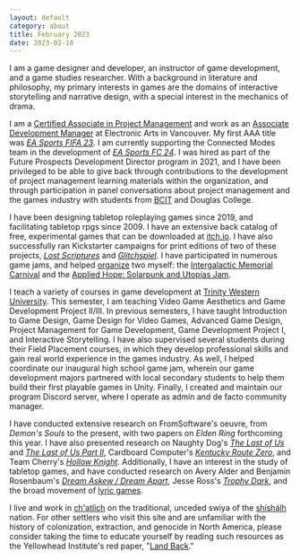 ```yaml
---
layout: default
category: about
title: February 2023
date: 2023-02-10
---
```


I am a game designer and developer, an instructor of game development, and a game studies researcher. With a background in literature and philosophy, my primary interests in games are the domains of interactive storytelling and narrative design, with a special interest in the mechanics of drama.

I am a [Certified Associate in Project Management](https://www.projectmanagement.com/profile/steinea/) and work as an [Associate Development Manager](https://www.linkedin.com/in/steinea/) at Electronic Arts in Vancouver. My first AAA title was [*EA Sports FIFA 23*](https://www.ea.com/games/fifa/fifa-23). I am currently supporting the Connected Modes team in the development of [*EA Sports FC 24*](https://www.ea.com/news/ea-sports-fc). I was hired as part of the Future Prospects Development Director program in 2021, and I have been privileged to be able to give back through contributions to the development of project management learning materials within the organization, and through participation in panel conversations about project management and the games industry with students from [BCIT](https://www.linkedin.com/posts/bitman-association_thank-you-to-our-amazing-panelists-from-ea-activity-6902419016116252672-cY79/) and Douglas College.

I have been designing tabletop roleplaying games since 2019, and facilitating tabletop rpgs since 2009. I have an extensive back catalog of free, experimental games that can be downloaded at [itch.io](https://vagrantludology.itch.io/). I have also successfully ran Kickstarter campaigns for print editions of two of these projects, [*Lost Scriptures*](https://www.kickstarter.com/projects/vagrantludology/lost-scriptures) and [*Glitchspiel*](https://www.kickstarter.com/projects/vagrantludology/glitchspiel). I have participated in numerous game jams, and helped [organize](https://itch.io/jams/hosted-by-vagrantludology) two myself: the [Intergalactic Memorial Carnival](https://itch.io/jam/intergalactic-memorial-carnival) and the [Applied Hope: Solarpunk and Utopias Jam](https://itch.io/jam/applied-hope).

I teach a variety of courses in game development at [Trinity Western University](https://www.twu.ca/profile/eric-stein). This semester, I am teaching Video Game Aesthetics and Game Development Project II/III. In previous semesters, I have taught Introduction to Game Design, Game Design for Video Games, Advanced Game Design, Project Management for Game Development, Game Development Project I, and Interactive Storytelling. I have also supervised several students during their Field Placement courses, in which they develop professional skills and gain real world experience in the games industry. As well, I helped coordinate our inaugural high school game jam, wherein our game development majors partnered with local secondary students to help them build their first playable games in Unity. Finally, I created and maintain our program Discord server, where I operate as admin and de facto community manager.

I have conducted extensive research on FromSoftware's oeuvre, from *Demon's Souls* to the present, with two papers on *Elden Ring* forthcoming this year. I have also presented research on Naughty Dog's [*The Last of Us*](https://zenodo.org/record/4603470) and [*The Last of Us Part II*](https://zenodo.org/record/4603514), Cardboard Computer's [*Kentucky Route Zero*](https://zenodo.org/record/4603525), and Team Cherry's [*Hollow Knight*](https://zenodo.org/record/4603508). Additionally, I have an interest in the study of tabletop games, and have conducted research on Avery Alder and Benjamin Rosenbaum's [*Dream Askew / Dream Apart*](https://zenodo.org/record/5156494), Jesse Ross's [*Trophy Dark*](https://zenodo.org/record/6932651), and the broad movement of [lyric games](https://zenodo.org/record/4824078).

I live and work in [ch'atlich](https://apps.gov.bc.ca/pub/bcgnws/names/73681.html) on the traditional, unceded swiya of the [shíshálh](https://shishalh.com/) nation. For other settlers who visit this site and are unfamiliar with the history of colonization, extraction, and genocide in North America, please consider taking the time to educate yourself by reading such resources as the Yellowhead Institute's red paper, "[Land Back](https://redpaper.yellowheadinstitute.org/)."
